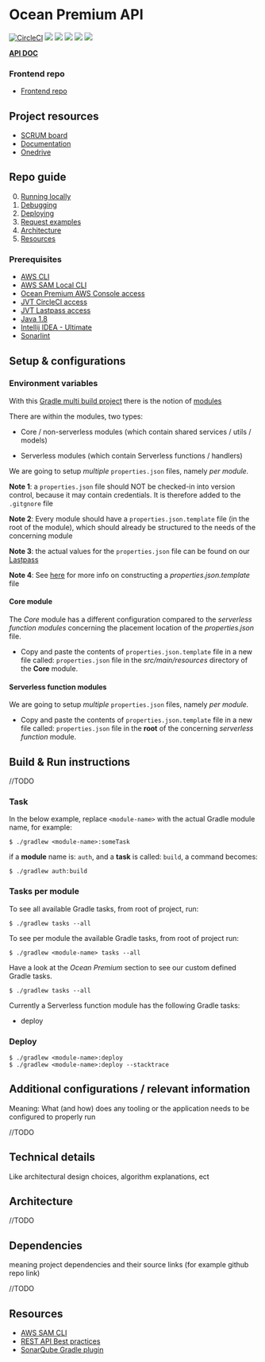 # Ocean Premium API

[![CircleCI](https://circleci.com/bb/jvt/sheep-io-api.svg?style=svg&circle-token=8f290cdfedc362b063463dc2e116d2b9cd6c5416)](https://circleci.com/bb/jvt/ocean-premium-api)
![](https://sonar.jongensvantechniek.nl/api/project_badges/measure?project=com.oceanpremium.api&metric=alert_status) 
![](https://sonar.jongensvantechniek.nl/api/project_badges/measure?project=com.oceanpremium.api&metric=bugs)
![](https://sonar.jongensvantechniek.nl/api/project_badges/measure?project=com.oceanpremium.api&metric=code_smells)
![](https://sonar.jongensvantechniek.nl/api/project_badges/measure?project=com.oceanpremium.api&metric=coverage) 
![](https://sonar.jongensvantechniek.nl/api/project_badges/measure?project=com.oceanpremium.api&metric=vulnerabilities)

[**API DOC**](Request%20examples)

### Frontend repo

- [Frontend repo]()

## Project resources

- [SCRUM board]()
- [Documentation]()
- [Onedrive]()

## Repo guide

0. [Running locally](#markdown-header-running-locally)
0. [Debugging](#markdown-header-debugging)
0. [Deploying](#markdown-header-deploy)
0. [Request examples](Request%20examples)
0. [Architecture](#markdown-header-technical-details)
0. [Resources](#markdown-header-resources)

### Prerequisites

- [AWS CLI](https://aws.amazon.com/cli/)
- [AWS SAM Local CLI](AWS%20SAM%20Local)
- [Ocean Premium AWS Console access](https://jongensvantechniek.signin.aws.amazon.com/console)
- [JVT CircleCI access](https://circleci.com/bb/jvt/sheep-io-api)
- [JVT Lastpass access](https://lastpass.com)
- [Java 1.8](https://www.oracle.com/technetwork/java/javase/downloads/jdk8-downloads-2133151.html)
- [Intellij IDEA - Ultimate](https://www.jetbrains.com/idea/)
- [Sonarlint](https://www.sonarlint.org)

## Setup & configurations

### Environment variables

With this [Gradle multi build project](https://guides.gradle.org/creating-multi-project-builds/) there is the notion of [modules](https://docs.gradle.org/current/userguide/multi_project_builds.html)

There are within the modules, two types:

- Core / non-serverless modules (which contain shared services / utils / models)

- Serverless modules (which contain Serverless functions / handlers)

We are going to setup _multiple_ `properties.json` files, namely _per module._

**Note 1**: a `properties.json` file should NOT be checked-in into version control, because it may contain credentials. It is therefore added to the `.gitgnore` file

**Note 2**: Every module should have a `properties.json.template` file (in the root of the module), which should already be structured to the needs of the concerning module

**Note 3**: the actual values for the `properties.json` file can be found on our [Lastpass](https://www.lastpass.com)

**Note 4**: See [here](Constructing%20properties%20template%20file) for more info on constructing a _properties.json.template_ file

#### Core module

The _Core_ module has a different configuration compared to the _serverless function modules_ concerning the placement location of the _properties.json_ file.

- Copy and paste the contents of `properties.json.template` file in a new file called: `properties.json` file in the *src/main/resources* directory of the **Core** module.

#### Serverless function modules

We are going to setup _multiple_ `properties.json` files, namely _per module._

- Copy and paste the contents of `properties.json.template` file in a new file called: `properties.json` file in the **root** of the concerning _serverless function_ module.


## Build & Run instructions

//TODO
### Task

In the below example, replace `<module-name>` with the actual Gradle module name, for example:

```shell
$ ./gradlew <module-name>:someTask
```

if a **module** name is: `auth`, and a **task** is called: `build`, a command becomes:

```shell
$ ./gradlew auth:build
```

### Tasks per module

To see all available Gradle tasks, from root of project, run:

```shell
$ ./gradlew tasks --all
```

To see per module the available Gradle tasks, from root of project run:

```shell
$ ./gradlew <module-name> tasks --all
```

Have a look at the _Ocean Premium_ section to see our custom defined Gradle tasks.

```shell
$ ./gradlew tasks --all
```

Currently a Serverless function module has the following Gradle tasks:

- deploy 

### Deploy

```shell
$ ./gradlew <module-name>:deploy
$ ./gradlew <module-name>:deploy --stacktrace
```

## Additional configurations / relevant information
Meaning: What (and how) does any tooling or the application needs to be configured to properly run

//TODO

## Technical details

Like architectural design choices, algorithm explanations, ect

## Architecture

//TODO

## Dependencies

meaning project dependencies and their source links (for example github repo link)

//TODO

## Resources

- [AWS SAM CLI](https://github.com/awslabs/aws-sam-cli)
- [REST API Best practices](https://github.com/tfredrich/RestApiTutorial.com/raw/master/media/RESTful%20Best%20Practices-v1_2.pdf)
- [SonarQube Gradle plugin](https://docs.sonarqube.org/display/SCAN/Analyzing+with+SonarQube+Scanner+for+Gradle)